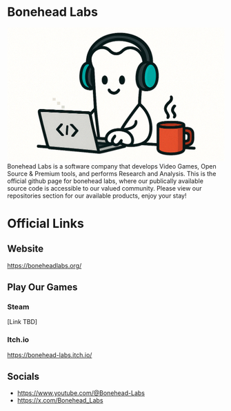 # Bonehead Labs
![Logo](https://github.com/Bonehead-Labs/.github/blob/main/bc9171fd-31f9-4b54-966c-7e2fd1a0afec.png)
Bonehead Labs is a software company that develops Video Games, Open Source & Premium tools, and performs Research and Analysis.
This is the official github page for bonehead labs, where our publically available source code is accessible to our valued community.
Please view our repositories section for our available products, enjoy your stay!

# Official Links

## Website
https://boneheadlabs.org/
## Play Our Games
### Steam
[Link TBD]
### Itch.io
https://bonehead-labs.itch.io/

## Socials
- https://www.youtube.com/@Bonehead-Labs
- https://x.com/Bonehead_Labs

